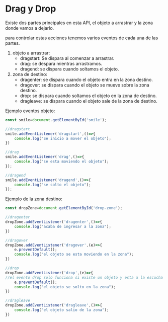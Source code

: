 # Drag y Drop 

Existe dos partes principales en esta API, el objeto a arrastrar y la zona donde vamos a dejarlo.

para controlar estas acciones tenemos varios eventos de cada una de las partes.

1. objeto a arrastrar:
    + dragstart: Se dispara al comenzar a arrastrar.
    + drag: se despara mientras arrastramos.
    + dragend: se dispara cuando soltamos el objeto.
2. zona de destino:
   + dragenter: se dispara cuando el objeto entra en la zona destino.
   + dragover: se dispara cuando el objeto se mueve sobre la zona destino.
   + drop: se dispara cuando soltamos el objeto en la zona de destino.
   + dragleave: se dispara cuando el objeto sale de la zona de destino.

Ejemplo eventos objeto:

```javascript
const smile=document.getElementById('smile');

//dragstart
smile.addEventListener('dragstart',()=>{
    console.log("Se inicio a mover el objeto");
})

//drag
smile.addEventListener('drag',()=>{
    console.log("se esta moviendo el objeto");
});

//dragend
smile.addEventListener('dragend',()=>{
    console.log("se solto el objeto");
});
```

Ejemplo de la zona destino:

```javascript
const dropZone=document.getElementById('drop-zone');

//dragenter
dropZone.addEventListener('dragenter',()=>{
    console.log("acaba de ingresar a la zona");
})

//dragover
dropZone.addEventListener('dragover',(e)=>{
    e.preventDefault();
    console.log("el objeto se esta moviendo en la zona");
})

//drop
dropZone.addEventListener('drop',(e)=>{
//el evento drop solo funciona si existe un objeto y esta a la escucha un dragover
    e.preventDefault();
    console.log("el objeto se solto en la zona");
})

//dragleave
dropZone.addEventListener('dragleave',()=>{
    console.log("el objeto salio de la zona");
})
```